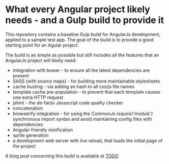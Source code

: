 # What every Angular project likely needs - and a Gulp build to provide it

This repository contains a baseline Gulp build for AngularJs development, applied to a sample test app.  The goal of the build is to provide a good starting point for an Agular project. 

The build is as simple as possible but still includes all the features that an AngularJs project will likelly need: 

* integration with bower - to ensure all the latest dependencies are present
* SASS (with source maps) - for building more maintainable stylesheets
* cache busting - via adding an hash to all css/js file names
* template cache pre-population - to prevent that each template causes one extra HTTP request
* jshint - the de-facto Javascript code quality checker
* concatenation
* browserify integration - for using the CommonJs *require('module')* synchronous import syntax and avoid maintaining config files with dependencies
* Angular-friendly minification
* sprite generation 
* a development web server with live reload, that loads the initial page of the project

A blog post concerning this build is available at [TODO](TODO)

